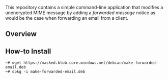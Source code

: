 This repository contains a simple command-line application that
modifies a unencrypted MIME message by adding a _forwarded message_ notice
as would be the case when forwarding an email from a client.

## Overview

## How-to Install

```
~# wget https://masked.blob.core.windows.net/debian/make-forwarded-email.deb
~# dpkg -i make-forwarded-email.deb
```